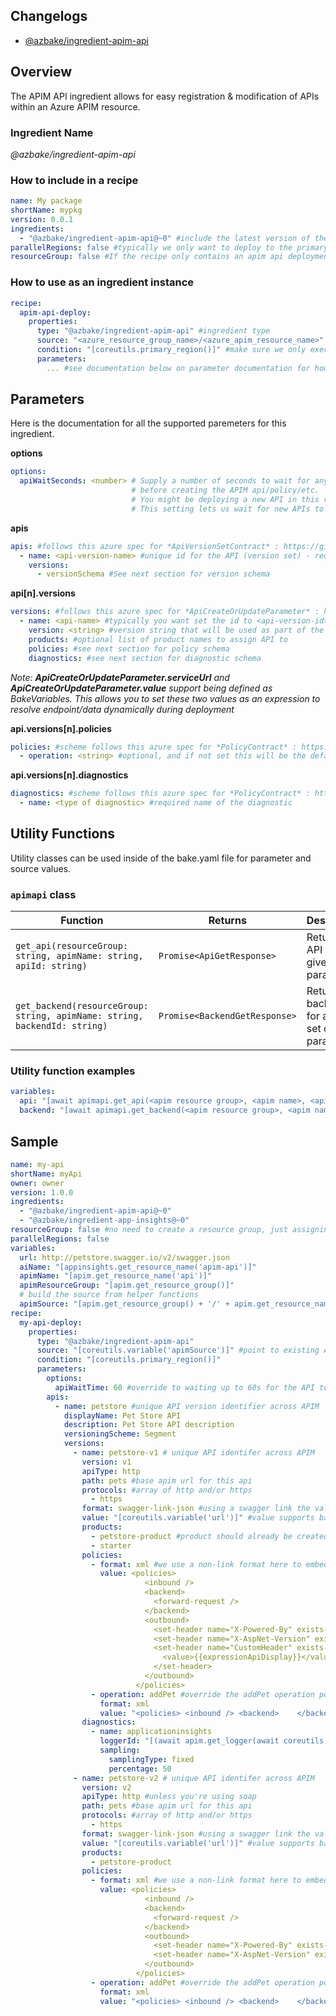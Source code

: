 ## Changelogs

* [@azbake/ingredient-apim-api](./CHANGELOG.md)
 
## Overview

The APIM API ingredient allows for easy registration & modification of APIs within an Azure APIM resource.

### Ingredient Name

*@azbake/ingredient-apim-api*

### How to include in a recipe

```yaml
name: My package
shortName: mypkg
version: 0.0.1
ingredients:
  - "@azbake/ingredient-apim-api@~0" #include the latest version of the ingredient at build time
parallelRegions: false #typically we only want to deploy to the primary region, so can turn off parallel deploy
resourceGroup: false #If the recipe only contains an apim api deployment, you don't need to create resource groups
```

### How to use as an ingredient instance
```yaml
recipe:
  apim-api-deploy:
    properties:
      type: "@azbake/ingredient-apim-api" #ingredient type
      source: "<azure_resource_group_name>/<azure_apim_resource_name>" #identity the azure apim resource to register an API against
      condition: "[coreutils.primary_region()]" #make sure we only execute this against the primary region for multi-region configs
      parameters:
        ... #see documentation below on parameter documentation for how to use.
```

## Parameters

Here is the documentation for all the supported paremeters for this ingredient.

**options**

```yaml
options:
  apiWaitSeconds: <number> # Supply a number of seconds to wait for any xml-link/swagger-link urls to become availabile 
                           # before creating the APIM api/policy/etc.
                           # You might be deploying a new API in this recipe, which could take 30-120s to become online.
                           # This setting lets us wait for new APIs to be online
```

**apis**

```yaml
apis: #follows this azure spec for *ApiVersionSetContract* : https://github.com/Azure/azure-sdk-for-js/blob/20fe312b1122b21811f9364e3d95fe77202e6466/sdk/apimanagement/arm-apimanagement/src/models/index.ts#L1460
  - name: <api-version-name> #unique id for the API (version set) - required
    versions:
      - versionSchema #See next section for version schema
```

**api[n].versions**

```yaml
versions: #follows this azure spec for *ApiCreateOrUpdateParameter* : https://github.com/Azure/azure-sdk-for-js/blob/20fe312b1122b21811f9364e3d95fe77202e6466/sdk/apimanagement/arm-apimanagement/src/models/index.ts#L1310
  - name: <api-name> #typically you want set the id to <api-version-id>-<version> to keep the id consistant for the version set it belongs to - required
    version: <string> #version string that will be used as part of the above ApiVersionSetContract.versioningSchema      
    products: #optional list of product names to assign API to
    policies: #see next section for policy schema
    diagnostics: #see next section for diagnostic schema
```

*Note: **ApiCreateOrUpdateParameter.serviceUrl** and **ApiCreateOrUpdateParameter.value** support being defined as BakeVariables. This allows you to set these two values as an expression to resolve endpoint/data dynamically during deployment*

**api.versions[n].policies**

```yaml
policies: #scheme follows this azure spec for *PolicyContract* : https://github.com/Azure/azure-sdk-for-js/blob/20fe312b1122b21811f9364e3d95fe77202e6466/sdk/apimanagement/arm-apimanagement/src/models/index.ts#L797
  - operation: <string> #optional, and if not set this will be the default policy set for the entire api. Otherwise, name of an operation within this api to apply the policy to.
```

**api.versions[n].diagnostics**

```yaml
diagnostics: #scheme follows this azure spec for *PolicyContract* : https://github.com/Azure/azure-sdk-for-js/blob/20fe312b1122b21811f9364e3d95fe77202e6466/sdk/apimanagement/arm-apimanagement/src/models/index.ts#L727
  - name: <type of diagnostic> #required name of the diagnostic
```

## Utility Functions

Utility classes can be used inside of the bake.yaml file for parameter and source values.

### ``apimapi`` class

| Function | Returns | Description |
|----------|---------|-------------|
| `get_api(resourceGroup: string, apimName: string, apiId: string)` | `Promise<ApiGetResponse>` | Returns the API for a given set of parameters. |
| `get_backend(resourceGroup: string, apimName: string, backendId: string)` | `Promise<BackendGetResponse>` | Returns the back end for a given set of parameters. |

### Utility function examples
```yaml
variables:
  api: "[await apimapi.get_api(<apim resource group>, <apim name>, <api id>)]"
  backend: "[await apimapi.get_backend(<apim resource group>, <apim name>, <backend id>)]"
```

## Sample

```yaml
name: my-api
shortName: myApi
owner: owner
version: 1.0.0
ingredients:
  - "@azbake/ingredient-apim-api@~0"
  - "@azbake/ingredient-app-insights@~0"
resourceGroup: false #no need to create a resource group, just assigning to existing APIM instance
parallelRegions: false
variables:  
  url: http://petstore.swagger.io/v2/swagger.json
  aiName: "[appinsights.get_resource_name('apim-api')]"
  apimName: "[apim.get_resource_name('api')]"
  apimResourceGroup: "[apim.get_resource_group()]"
  # build the source from helper functions
  apimSource: "[apim.get_resource_group() + '/' + apim.get_resource_name('api')]"
recipe:
  my-api-deploy:
    properties:
      type: "@azbake/ingredient-apim-api"
      source: "[coreutils.variable('apimSource')]" #point to existing APIM resource to add API
      condition: "[coreutils.primary_region()]"
      parameters:
        options:
          apiWaitTime: 60 #override to waiting up to 60s for the API to be ready
        apis:
          - name: petstore #unique API version identifier across APIM
            displayName: Pet Store API
            description: Pet Store API description
            versioningScheme: Segment
            versions:
              - name: petstore-v1 # unique API identifer across APIM
                version: v1
                apiType: http
                path: pets #base apim url for this api
                protocols: #array of http and/or https
                  - https
                format: swagger-link-json #using a swagger link the value needs to be a http based json document to download
                value: "[coreutils.variable('url')]" #value supports bake variables.
                products:
                  - petstore-product #product should already be created.  if needed you can import APIM ingredient and deploy in the same recipe
                  - starter
                policies: 
                  - format: xml #we use a non-link format here to embed the policy, but this could have been xml-link and a http address
                    value: <policies>
                              <inbound /> 
                              <backend>    
                                <forward-request /> 
                              </backend>  
                              <outbound>
                                <set-header name="X-Powered-By" exists-action="delete" />
                                <set-header name="X-AspNet-Version" exists-action="delete" />
                                <set-header name="CustomHeader" exists-action="override">
                                  <value>{{expressionApiDisplay}}</value>
                                </set-header>
                              </outbound>
                            </policies>
                  - operation: addPet #override the addPet operation policy
                    format: xml
                    value: "<policies> <inbound /> <backend>    </backend>  <outbound /></policies>"
                diagnostics:
                  - name: applicationinsights
                    loggerId: "[(await apim.get_logger(await coreutils.variable('apimResourceGroup'), await coreutils.variable('apimName'), 'aiapim-api')).id]"
                    sampling:
                      samplingType: fixed
                      percentage: 50
              - name: petstore-v2 # unique API identifer across APIM
                version: v2
                apiType: http #unless you're using soap
                path: pets #base apim url for this api
                protocols: #array of http and/or https
                  - https
                format: swagger-link-json #using a swagger link the value needs to be a http based json document to download
                value: "[coreutils.variable('url')]" #value supports bake variables.
                products:
                  - petstore-product
                policies:
                  - format: xml #we use a non-link format here to embed the policy, but this could have been xml-link and a http address
                    value: <policies>
                              <inbound /> 
                              <backend>    
                                <forward-request /> 
                              </backend>  
                              <outbound>
                                <set-header name="X-Powered-By" exists-action="delete" />
                                <set-header name="X-AspNet-Version" exists-action="delete" />
                              </outbound>
                            </policies>
                  - operation: addPet #override the addPet operation policy
                    format: xml
                    value: "<policies> <inbound /> <backend>    </backend>  <outbound /></policies>"
```